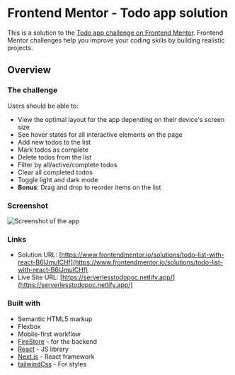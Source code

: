 # Frontend Mentor - Todo app solution

This is a solution to the [Todo app challenge on Frontend Mentor](https://www.frontendmentor.io/challenges/todo-app-Su1_KokOW). Frontend Mentor challenges help you improve your coding skills by building realistic projects.

## Overview

### The challenge

Users should be able to:

- View the optimal layout for the app depending on their device's screen size
- See hover states for all interactive elements on the page
- Add new todos to the list
- Mark todos as complete
- Delete todos from the list
- Filter by all/active/complete todos
- Clear all completed todos
- Toggle light and dark mode
- **Bonus**: Drag and drop to reorder items on the list

### Screenshot

![Screenshot of the app](./todo_screen.png)

### Links

- Solution URL: [https://www.frontendmentor.io/solutions/todo-list-with-react-B6lJmulCHf](https://www.frontendmentor.io/solutions/todo-list-with-react-B6lJmulCHf)
- Live Site URL: [https://serverlesstodopoc.netlify.app/](https://serverlesstodopoc.netlify.app/)

### Built with

- Semantic HTML5 markup
- Flexbox
- Mobile-first workflow
- [FireStore](https://firebase.google.com/) - for the backend
- [React](https://reactjs.org/) - JS library
- [Next.js](https://nextjs.org/) - React framework
- [tailwindCss](https://tailwindcss.com/) - For styles
